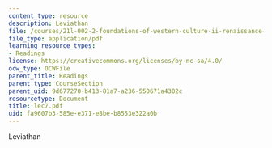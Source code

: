 ```yaml
---
content_type: resource
description: Leviathan
file: /courses/21l-002-2-foundations-of-western-culture-ii-renaissance-to-modernity-spring-2003/fa9607b3585ee371e8beb8553e322a0b_lec7.pdf
file_type: application/pdf
learning_resource_types:
- Readings
license: https://creativecommons.org/licenses/by-nc-sa/4.0/
ocw_type: OCWFile
parent_title: Readings
parent_type: CourseSection
parent_uid: 9d677270-b413-81a7-a236-550671a4302c
resourcetype: Document
title: lec7.pdf
uid: fa9607b3-585e-e371-e8be-b8553e322a0b
---
```

Leviathan